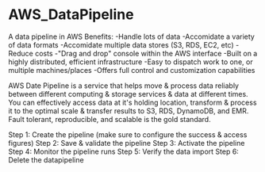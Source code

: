 # AWS_DataPipeline
A data pipeline in AWS
Benefits:
-Handle lots of data
-Accomidate a variety of data formats 
-Accomidate multiple data stores (S3, RDS, EC2, etc) 
-Reduce costs 
-"Drag and drop" console within the AWS interface 
-Built on a highly distributed, efficient infrastructure 
-Easy to dispatch work to one, or multiple machines/places 
-Offers full control and customization capabilities 

AWS Date Pipeline is a service that helps move & process data reliably between different computing & storage services & data at different times. You can effectively access data at it's holding location, transform & process it to the optimal scale & transfer results to S3, RDS, DynamoDB, and EMR. Fault tolerant, reproducible, and scalable is the gold standard. 

Step 1: Create the pipeline (make sure to configure the success & access figures) 
Step 2: Save & validate the pipeline 
Step 3: Activate the pipeline
Step 4: Monitor the pipeline runs
Step 5: Verify the data import 
Step 6: Delete the datapipeline 

